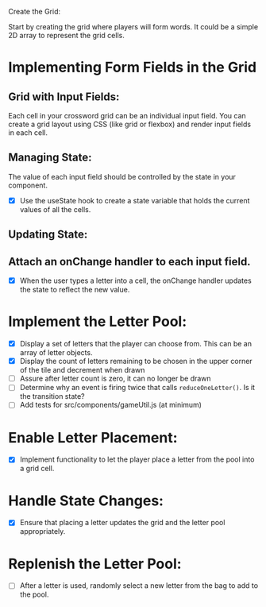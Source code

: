 Create the Grid:

Start by creating the grid where players will form words. It could be a simple 2D array to represent the grid cells.

# Implementing Form Fields in the Grid

## Grid with Input Fields:

Each cell in your crossword grid can be an individual input field.
You can create a grid layout using CSS (like grid or flexbox) and render input fields in each cell.

## Managing State:

The value of each input field should be controlled by the state in your component.
- [x] Use the useState hook to create a state variable that holds the current values of all the cells.

## Updating State:

## Attach an onChange handler to each input field.
- [x] When the user types a letter into a cell, the onChange handler updates the state to reflect the new value.

# Implement the Letter Pool:
- [x] Display a set of letters that the player can choose from. This can be an array of letter objects.
- [x] Display the count of letters remaining to be chosen in the upper corner of the tile and decrement when drawn
- [ ] Assure after letter count is zero, it can no longer be drawn
- [ ] Determine why an event is firing twice that calls `reduceOneLetter()`. Is it the transition state?
- [ ] Add tests for src/components/gameUtil.js (at minimum)

# Enable Letter Placement:

- [x] Implement functionality to let the player place a letter from the pool into a grid cell.

# Handle State Changes:

- [x] Ensure that placing a letter updates the grid and the letter pool appropriately.

# Replenish the Letter Pool:

- [ ] After a letter is used, randomly select a new letter from the bag to add to the pool.
